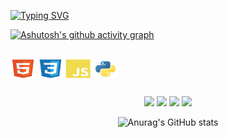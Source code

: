 [![Typing SVG](https://readme-typing-svg.herokuapp.com/?color=6D2CE0&size=35&center=true&vCenter=true&width=1000&lines=HELLO,+My+name+is+Lucas+Gabriel;I'm+20+years+old;I'm+from+Brazil;Be+Welcome!+:%29)](https://git.io/typing-svg)

[![Ashutosh's github activity graph](https://github-readme-activity-graph.cyclic.app/graph?username=lucasoficialph&bg_color=0d1117&color=6245EA&line=6E00EA&point=B80DEA&area=true&hide_border=true)](https://github.com/ashutosh00710/github-readme-activity-graph)

<div align="center" style="display: inline-block"><br>
  <img align="center" alt="Lucas-HTML" height="30" width="40" src="https://raw.githubusercontent.com/devicons/devicon/master/icons/html5/html5-original.svg">
  <img align="center" alt="Lucas-CSS" height="30" width="40" src="https://raw.githubusercontent.com/devicons/devicon/master/icons/css3/css3-original.svg">
  <img align="center" alt="Lucas-Js" height="30" width="40" src="https://raw.githubusercontent.com/devicons/devicon/master/icons/javascript/javascript-plain.svg">
  <img align="center" alt="Lucas-Python" height="30" width="40" src="https://raw.githubusercontent.com/devicons/devicon/master/icons/python/python-original.svg">
</div>

##
 
<div align="center"> 
  <a href="https://www.youtube.com/channel/UC1nYId6shiz2-gJ_LqZgN2Q" target="_blank"><img src="https://img.shields.io/badge/YouTube-FF0000?style=for-the-badge&logo=youtube&logoColor=white" target="_blank"></a>
  <a href="https://www.instagram.com/lucasph_brutal/" target="_blank"><img src="https://img.shields.io/badge/-Instagram-%23E4405F?style=for-the-badge&logo=instagram&logoColor=white" target="_blank"></a>
  <a href = "mailto:lucas.oficial.tube@gmail.com"><img src="https://img.shields.io/badge/-Gmail-%23333?style=for-the-badge&logo=gmail&logoColor=white" target="_blank"></a>
  <a href="https://www.linkedin.com/in/lucas-gabriel-733451268" target="_blank"><img src="https://img.shields.io/badge/-LinkedIn-%230077B5?style=for-the-badge&logo=linkedin&logoColor=white" target="_blank"></a>
</div>


<a><div align="center">![Anurag's GitHub stats](https://github-readme-stats.vercel.app/api?username=lucasoficialph&show_icons=true&theme=dark)</div></a>
